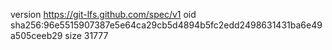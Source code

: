 version https://git-lfs.github.com/spec/v1
oid sha256:96e5515907387e5e64ca29cb5d4894b5fc2edd2498631431ba6e49a505ceeb29
size 31777
